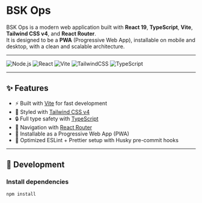 # BSK Ops

BSK Ops is a modern web application built with **React 19**, **TypeScript**, **Vite**, **Tailwind CSS v4**, and **React Router**.  
It is designed to be a **PWA** (Progressive Web App), installable on mobile and desktop, with a clean and scalable architecture.

---

![Node.js](https://img.shields.io/badge/node-%3E%3D18-blue)
![React](https://img.shields.io/badge/react-19.x-61dafb?logo=react)
![Vite](https://img.shields.io/badge/vite-%5E7-purple?logo=vite)
![TailwindCSS](https://img.shields.io/badge/tailwindcss-v4-38bdf8?logo=tailwindcss)
![TypeScript](https://img.shields.io/badge/typescript-5-blue?logo=typescript)

---

## ✨ Features

- ⚡ Built with [Vite](https://vitejs.dev/) for fast development  
- 🎨 Styled with [Tailwind CSS v4](https://tailwindcss.com/)  
- 🔒 Full type safety with [TypeScript](https://www.typescriptlang.org/)  
- 🔄 Navigation with [React Router](https://reactrouter.com/)  
- 📱 Installable as a Progressive Web App (PWA)  
- 🚀 Optimized ESLint + Prettier setup with Husky pre-commit hooks  

---

## 🚀 Development

### Install dependencies
```bash
npm install
